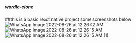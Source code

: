 ##### wordle-clone
##this is a basic react native project
some screenshots below
![WhatsApp Image 2022-08-26 at 12 26 02 AM](https://user-images.githubusercontent.com/85336277/186691945-4f7fbcd5-5d98-4ccd-b8e8-15499999f395.jpeg)
![WhatsApp Image 2022-08-26 at 12 26 15 AM](https://user-images.githubusercontent.com/85336277/186691967-2c17127e-72ee-4fd4-8d00-dcc4a5f8e760.jpeg)
![WhatsApp Image 2022-08-26 at 12 26 15 AM (1)](https://user-images.githubusercontent.com/85336277/186691978-46ef94ae-2c63-4f03-a152-5e79d23f1709.jpeg)
